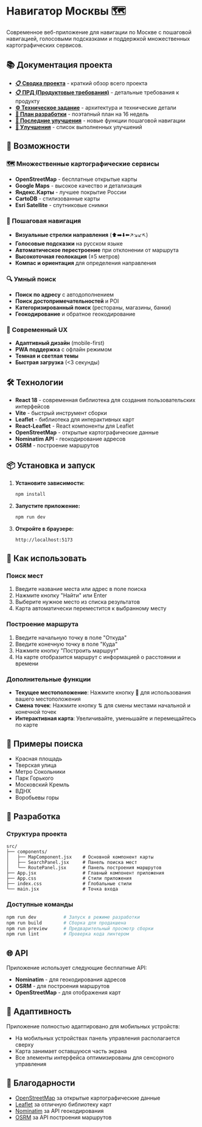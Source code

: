 # Навигатор Москвы 🗺️

Современное веб-приложение для навигации по Москве с пошаговой навигацией, голосовыми подсказками и поддержкой множественных картографических сервисов.

## 📚 Документация проекта

- **[📋 Сводка проекта](./PROJECT_SUMMARY.md)** - краткий обзор всего проекта
- **[📋 ПРД (Продуктовые требования)](./PRD.md)** - детальные требования к продукту
- **[⚙️ Техническое задание](./TECHNICAL_SPECIFICATION.md)** - архитектура и технические детали
- **[📅 План разработки](./DEVELOPMENT_PLAN.md)** - поэтапный план на 16 недель
- **[🚀 Последние улучшения](./LATEST_IMPROVEMENTS.md)** - новые функции пошаговой навигации
- **[🔧 Улучшения](./IMPROVEMENTS.md)** - список выполненных улучшений

## 🚀 Возможности

### 🗺️ Множественные картографические сервисы
- **OpenStreetMap** - бесплатные открытые карты
- **Google Maps** - высокое качество и детализация
- **Яндекс.Карты** - лучшее покрытие России
- **CartoDB** - стилизованные карты
- **Esri Satellite** - спутниковые снимки

### 🧭 Пошаговая навигация
- **Визуальные стрелки направления** (⬆️➡️⬇️⬅️↗️↘️↙️↖️)
- **Голосовые подсказки** на русском языке
- **Автоматическое перестроение** при отклонении от маршрута
- **Высокоточная геолокация** (±5 метров)
- **Компас и ориентация** для определения направления

### 🔍 Умный поиск
- **Поиск по адресу** с автодополнением
- **Поиск достопримечательностей** и POI
- **Категоризированный поиск** (рестораны, магазины, банки)
- **Геокодирование** и обратное геокодирование

### 📱 Современный UX
- **Адаптивный дизайн** (mobile-first)
- **PWA поддержка** с офлайн режимом
- **Темная и светлая темы**
- **Быстрая загрузка** (<3 секунды)

## 🛠️ Технологии

- **React 18** - современная библиотека для создания пользовательских интерфейсов
- **Vite** - быстрый инструмент сборки
- **Leaflet** - библиотека для интерактивных карт
- **React-Leaflet** - React компоненты для Leaflet
- **OpenStreetMap** - открытые картографические данные
- **Nominatim API** - геокодирование адресов
- **OSRM** - построение маршрутов

## 📦 Установка и запуск

1. **Установите зависимости:**
   ```bash
   npm install
   ```

2. **Запустите приложение:**
   ```bash
   npm run dev
   ```

3. **Откройте в браузере:**
   ```
   http://localhost:5173
   ```

## 🎯 Как использовать

### Поиск мест
1. Введите название места или адрес в поле поиска
2. Нажмите кнопку "Найти" или Enter
3. Выберите нужное место из списка результатов
4. Карта автоматически переместится к выбранному месту

### Построение маршрута
1. Введите начальную точку в поле "Откуда"
2. Введите конечную точку в поле "Куда"
3. Нажмите кнопку "Построить маршрут"
4. На карте отобразится маршрут с информацией о расстоянии и времени

### Дополнительные функции
- **Текущее местоположение**: Нажмите кнопку 📍 для использования вашего местоположения
- **Смена точек**: Нажмите кнопку ⇅ для смены местами начальной и конечной точек
- **Интерактивная карта**: Увеличивайте, уменьшайте и перемещайтесь по карте

## 🌟 Примеры поиска

- Красная площадь
- Тверская улица
- Метро Сокольники
- Парк Горького
- Московский Кремль
- ВДНХ
- Воробьевы горы

## 🔧 Разработка

### Структура проекта
```
src/
├── components/
│   ├── MapComponent.jsx    # Основной компонент карты
│   ├── SearchPanel.jsx     # Панель поиска мест
│   └── RoutePanel.jsx      # Панель построения маршрутов
├── App.jsx                 # Главный компонент приложения
├── App.css                 # Стили приложения
├── index.css               # Глобальные стили
└── main.jsx                # Точка входа
```

### Доступные команды
```bash
npm run dev          # Запуск в режиме разработки
npm run build        # Сборка для продакшена
npm run preview      # Предварительный просмотр сборки
npm run lint         # Проверка кода линтером
```

## 🌐 API

Приложение использует следующие бесплатные API:

- **Nominatim** - для геокодирования адресов
- **OSRM** - для построения маршрутов
- **OpenStreetMap** - для отображения карт

## 📱 Адаптивность

Приложение полностью адаптировано для мобильных устройств:
- На мобильных устройствах панель управления располагается сверху
- Карта занимает оставшуюся часть экрана
- Все элементы интерфейса оптимизированы для сенсорного управления

## 🙏 Благодарности

- [OpenStreetMap](https://www.openstreetmap.org/) за открытые картографические данные
- [Leaflet](https://leafletjs.com/) за отличную библиотеку карт
- [Nominatim](https://nominatim.org/) за API геокодирования
- [OSRM](http://project-osrm.org/) за API построения маршрутов
